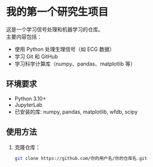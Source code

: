 # 我的第一个研究生项目

这是一个学习信号处理和机器学习的仓库。  
主要内容包括：  
- 使用 Python 处理生理信号（如 ECG 数据）  
- 学习 Git 和 GitHub  
- 学习科学计算库（numpy、pandas、matplotlib 等）

## 环境要求
- Python 3.10+
- JupyterLab
- 已安装的库: numpy, pandas, matplotlib, wfdb, scipy

## 使用方法
1. 克隆仓库：
   ```bash
   git clone https://github.com/你的用户名/你的仓库名.git
